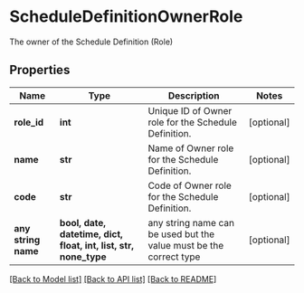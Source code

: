 # ScheduleDefinitionOwnerRole

The owner of the Schedule Definition (Role)

## Properties
Name | Type | Description | Notes
------------ | ------------- | ------------- | -------------
**role_id** | **int** | Unique ID of Owner role for the Schedule Definition. | [optional] 
**name** | **str** | Name of Owner role for the Schedule Definition. | [optional] 
**code** | **str** | Code of Owner role for the Schedule Definition. | [optional] 
**any string name** | **bool, date, datetime, dict, float, int, list, str, none_type** | any string name can be used but the value must be the correct type | [optional]

[[Back to Model list]](../README.md#documentation-for-models) [[Back to API list]](../README.md#documentation-for-api-endpoints) [[Back to README]](../README.md)


